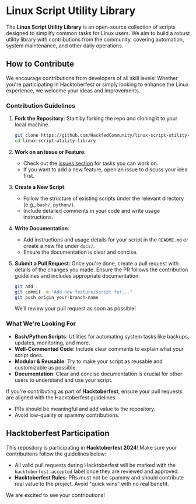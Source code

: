
# Linux Script Utility Library

The **Linux Script Utility Library** is an open-source collection of scripts designed to simplify common tasks for Linux users. We aim to build a robust utility library with contributions from the community, covering automation, system maintenance, and other daily operations.

## How to Contribute

We encourage contributions from developers of all skill levels! Whether you're participating in Hacktoberfest or simply looking to enhance the Linux experience, we welcome your ideas and improvements.

### Contribution Guidelines

1. **Fork the Repository**: Start by forking the repo and cloning it to your local machine.

   ```bash
   git clone https://github.com/HackfedCommunity/linux-script-utility-library.git
   cd linux-script-utility-library
   ```

2. **Work on an Issue or Feature**: 
   - Check out the [issues section](https://github.com/HackfedCommunity/linux-script-utility-library/issues) for tasks you can work on.
   - If you want to add a new feature, open an issue to discuss your idea first.
   
3. **Create a New Script**:
   - Follow the structure of existing scripts under the relevant directory (e.g., `bash/`, `python/`).
   - Include detailed comments in your code and write usage instructions.

4. **Write Documentation**: 
   - Add instructions and usage details for your script in the `README.md` or create a new file under `docs/`.
   - Ensure the documentation is clear and concise.

5. **Submit a Pull Request**: Once you're done, create a pull request with details of the changes you made. Ensure the PR follows the contribution guidelines and includes appropriate documentation.

   ```bash
   git add .
   git commit -m "Add new feature/script for..."
   git push origin your-branch-name
   ```

   We’ll review your pull request as soon as possible!

### What We're Looking For

- **Bash/Python Scripts**: Utilities for automating system tasks like backups, updates, monitoring, and more.
- **Well-Commented Code**: Include clear comments to explain what your script does.
- **Modular & Reusable**: Try to make your script as reusable and customizable as possible.
- **Documentation**: Clear and concise documentation is crucial for other users to understand and use your script.
  
If you're contributing as part of **Hacktoberfest**, ensure your pull requests are aligned with the Hacktoberfest guidelines:
- PRs should be meaningful and add value to the repository.
- Avoid low-quality or spammy contributions.

## Hacktoberfest Participation

This repository is participating in **Hacktoberfest 2024**! Make sure your contributions follow the guidelines below:

- All valid pull requests during Hacktoberfest will be marked with the `hacktoberfest-accepted` label once they are reviewed and approved.
- **Hacktoberfest Rules**: PRs must not be spammy and should contribute real value to the project. Avoid "quick wins" with no real benefit.

We are excited to see your contributions!
